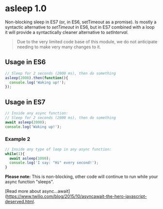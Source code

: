 # asleep 1.0

Non-blocking sleep in ES7 (or, in ES6, setTimeout as a promise). Is mostly a syntactic alternative to *setTimeout* in ES6, but in ES7 combined with a loop it will provide a syntactically cleaner alternative to *setInterval*.

> Due to the very limited code base of this module, we do not anticipate needing to make very many changes to it. 

## Usage in ES6

```javascript
// Sleep for 2 seconds (2000 ms), then do something
asleep(2000).then(function(){
  console.log('Waking up!');
});
```

## Usage in ES7

```javascript
// Inside any async function:
// Sleep for 2 seconds (2000 ms), then do something
await asleep(2000);
console.log('Waking up!');
```

### Example 2
```javascript
// Inside any type of loop in any async function:
while(1){
  await asleep(1000);
  console.log('I say: "Hi" every second!');
}
```
**Please note:** This is non-blocking, other code will continue to run while your async function "sleeps". 

[Read more about async...await](https://www.twilio.com/blog/2015/10/asyncawait-the-hero-javascript-deserved.html.
